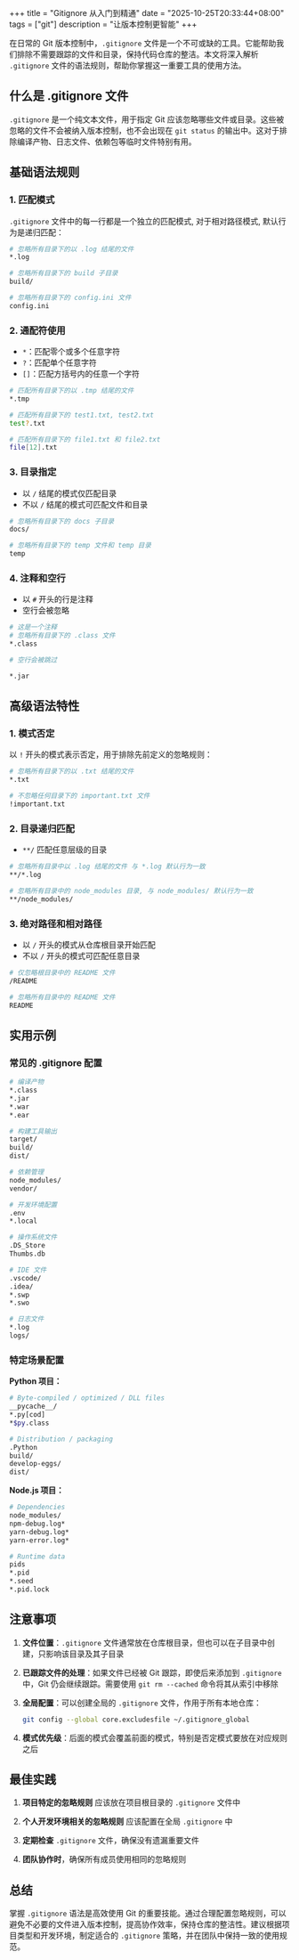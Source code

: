 +++
title = "Gitignore 从入门到精通"
date = "2025-10-25T20:33:44+08:00"
tags = ["git"]
description = "让版本控制更智能"
+++

在日常的 Git 版本控制中，`.gitignore` 文件是一个不可或缺的工具。它能帮助我们排除不需要跟踪的文件和目录，保持代码仓库的整洁。本文将深入解析 `.gitignore` 文件的语法规则，帮助你掌握这一重要工具的使用方法。

## 什么是 .gitignore 文件

`.gitignore` 是一个纯文本文件，用于指定 Git 应该忽略哪些文件或目录。这些被忽略的文件不会被纳入版本控制，也不会出现在 `git status` 的输出中。这对于排除编译产物、日志文件、依赖包等临时文件特别有用。

## 基础语法规则

### 1. 匹配模式

`.gitignore` 文件中的每一行都是一个独立的匹配模式, 对于相对路径模式, 默认行为是递归匹配：

```bash
# 忽略所有目录下的以 .log 结尾的文件
*.log

# 忽略所有目录下的 build 子目录
build/

# 忽略所有目录下的 config.ini 文件
config.ini
```

### 2. 通配符使用

- `*`：匹配零个或多个任意字符
- `?`：匹配单个任意字符
- `[]`：匹配方括号内的任意一个字符

```bash
# 匹配所有目录下的以 .tmp 结尾的文件
*.tmp

# 匹配所有目录下的 test1.txt, test2.txt
test?.txt

# 匹配所有目录下的 file1.txt 和 file2.txt
file[12].txt
```

### 3. 目录指定

- 以 `/` 结尾的模式仅匹配目录
- 不以 `/` 结尾的模式可匹配文件和目录

```bash
# 忽略所有目录下的 docs 子目录
docs/

# 忽略所有目录下的 temp 文件和 temp 目录
temp
```

### 4. 注释和空行

- 以 `#` 开头的行是注释
- 空行会被忽略

```bash
# 这是一个注释
# 忽略所有目录下的 .class 文件
*.class

# 空行会被跳过

*.jar
```

## 高级语法特性

### 1. 模式否定

以 `!` 开头的模式表示否定，用于排除先前定义的忽略规则：

```bash
# 忽略所有目录下的以 .txt 结尾的文件
*.txt

# 不忽略任何目录下的 important.txt 文件
!important.txt
```

### 2. 目录递归匹配

- `**/` 匹配任意层级的目录

```bash
# 忽略所有目录中以 .log 结尾的文件 与 *.log 默认行为一致
**/*.log

# 忽略所有目录中的 node_modules 目录, 与 node_modules/ 默认行为一致
**/node_modules/
```

### 3. 绝对路径和相对路径

- 以 `/` 开头的模式从仓库根目录开始匹配
- 不以 `/` 开头的模式可匹配任意目录

```bash
# 仅忽略根目录中的 README 文件
/README

# 忽略所有目录中的 README 文件
README
```

## 实用示例

### 常见的 .gitignore 配置

```bash
# 编译产物
*.class
*.jar
*.war
*.ear

# 构建工具输出
target/
build/
dist/

# 依赖管理
node_modules/
vendor/

# 开发环境配置
.env
*.local

# 操作系统文件
.DS_Store
Thumbs.db

# IDE 文件
.vscode/
.idea/
*.swp
*.swo

# 日志文件
*.log
logs/
```

### 特定场景配置

**Python 项目：**

```bash
# Byte-compiled / optimized / DLL files
__pycache__/
*.py[cod]
*$py.class

# Distribution / packaging
.Python
build/
develop-eggs/
dist/
```

**Node.js 项目：**

```bash
# Dependencies
node_modules/
npm-debug.log*
yarn-debug.log*
yarn-error.log*

# Runtime data
pids
*.pid
*.seed
*.pid.lock
```

## 注意事项

1. **文件位置**：`.gitignore` 文件通常放在仓库根目录，但也可以在子目录中创建，只影响该目录及其子目录

2. **已跟踪文件的处理**：如果文件已经被 Git 跟踪，即使后来添加到 `.gitignore` 中，Git 仍会继续跟踪。需要使用 `git rm --cached` 命令将其从索引中移除

3. **全局配置**：可以创建全局的 `.gitignore` 文件，作用于所有本地仓库：

   ```bash
   git config --global core.excludesfile ~/.gitignore_global
   ```

4. **模式优先级**：后面的模式会覆盖前面的模式，特别是否定模式要放在对应规则之后

## 最佳实践

1. **项目特定的忽略规则** 应该放在项目根目录的 `.gitignore` 文件中

2. **个人开发环境相关的忽略规则** 应该配置在全局 `.gitignore` 中

3. **定期检查** `.gitignore` 文件，确保没有遗漏重要文件

4. **团队协作时**，确保所有成员使用相同的忽略规则

## 总结

掌握 `.gitignore` 语法是高效使用 Git 的重要技能。通过合理配置忽略规则，可以避免不必要的文件进入版本控制，提高协作效率，保持仓库的整洁性。建议根据项目类型和开发环境，制定适合的 `.gitignore` 策略，并在团队中保持一致的使用规范。
